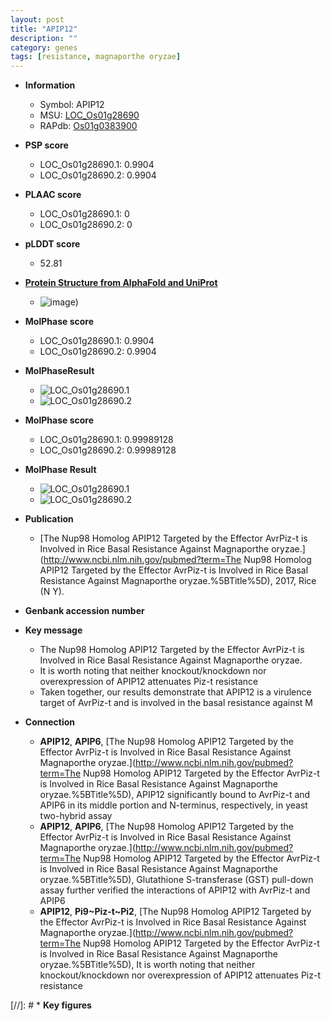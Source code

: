 ```yaml
---
layout: post
title: "APIP12"
description: ""
category: genes
tags: [resistance, magnaporthe oryzae]
---
```


* **Information**  
    + Symbol: APIP12  
    + MSU: [LOC_Os01g28690](http://rice.plantbiology.msu.edu/cgi-bin/ORF_infopage.cgi?orf=LOC_Os01g28690)  
    + RAPdb: [Os01g0383900](http://rapdb.dna.affrc.go.jp/viewer/gbrowse_details/irgsp1?name=Os01g0383900)  

* **PSP score**  
    + LOC_Os01g28690.1: 0.9904 
    + LOC_Os01g28690.2: 0.9904 

* **PLAAC score**  
    + LOC_Os01g28690.1: 0 
    + LOC_Os01g28690.2: 0 

* **pLDDT score**
    + 52.81

* **[Protein Structure from AlphaFold and UniProt](https://www.uniprot.org/uniprotkb/Q5VNZ1/entry#structure)**
    + ![image](https://ricepsp.github.io/images/Q5/AF-Q5VNZ1-F1.png))

* **MolPhase score**
    + LOC_Os01g28690.1: 0.9904
    + LOC_Os01g28690.2: 0.9904

* **MolPhaseResult**
    + ![LOC_Os01g28690.1](https://ricepsp.github.io/pictures/LOC_Os01g/LOC_Os01g28690.1.png)
    + ![LOC_Os01g28690.2](https://ricepsp.github.io/pictures/LOC_Os01g/LOC_Os01g28690.2.png)

* **MolPhase score**
    + LOC_Os01g28690.1: 0.99989128
    + LOC_Os01g28690.2: 0.99989128

* **MolPhase Result**
    + ![LOC_Os01g28690.1](https://304243504.github.io/Pictures/LOC_Os01g/LOC_Os01g28690.1.png)
    + ![LOC_Os01g28690.2](https://304243504.github.io/Pictures/LOC_Os01g/LOC_Os01g28690.2.png)

* **Publication**  
    + [The Nup98 Homolog APIP12 Targeted by the Effector AvrPiz-t is Involved in Rice Basal Resistance Against Magnaporthe oryzae.](http://www.ncbi.nlm.nih.gov/pubmed?term=The Nup98 Homolog APIP12 Targeted by the Effector AvrPiz-t is Involved in Rice Basal Resistance Against Magnaporthe oryzae.%5BTitle%5D), 2017, Rice (N Y).

* **Genbank accession number**  

* **Key message**  
    + The Nup98 Homolog APIP12 Targeted by the Effector AvrPiz-t is Involved in Rice Basal Resistance Against Magnaporthe oryzae.
    + It is worth noting that neither knockout/knockdown nor overexpression of APIP12 attenuates Piz-t resistance
    + Taken together, our results demonstrate that APIP12 is a virulence target of AvrPiz-t and is involved in the basal resistance against M

* **Connection**  
    + __APIP12__, __APIP6__, [The Nup98 Homolog APIP12 Targeted by the Effector AvrPiz-t is Involved in Rice Basal Resistance Against Magnaporthe oryzae.](http://www.ncbi.nlm.nih.gov/pubmed?term=The Nup98 Homolog APIP12 Targeted by the Effector AvrPiz-t is Involved in Rice Basal Resistance Against Magnaporthe oryzae.%5BTitle%5D), APIP12 significantly bound to AvrPiz-t and APIP6 in its middle portion and N-terminus, respectively, in yeast two-hybrid assay
    + __APIP12__, __APIP6__, [The Nup98 Homolog APIP12 Targeted by the Effector AvrPiz-t is Involved in Rice Basal Resistance Against Magnaporthe oryzae.](http://www.ncbi.nlm.nih.gov/pubmed?term=The Nup98 Homolog APIP12 Targeted by the Effector AvrPiz-t is Involved in Rice Basal Resistance Against Magnaporthe oryzae.%5BTitle%5D), Glutathione S-transferase (GST) pull-down assay further verified the interactions of APIP12 with AvrPiz-t and APIP6
    + __APIP12__, __Pi9~Piz-t~Pi2__, [The Nup98 Homolog APIP12 Targeted by the Effector AvrPiz-t is Involved in Rice Basal Resistance Against Magnaporthe oryzae.](http://www.ncbi.nlm.nih.gov/pubmed?term=The Nup98 Homolog APIP12 Targeted by the Effector AvrPiz-t is Involved in Rice Basal Resistance Against Magnaporthe oryzae.%5BTitle%5D), It is worth noting that neither knockout/knockdown nor overexpression of APIP12 attenuates Piz-t resistance

[//]: # * **Key figures**  


